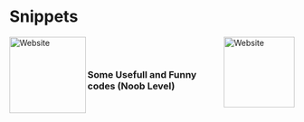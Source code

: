 # Snippets

[<img align="left" alt="Website" width="135px" src="https://www.python.org/static/community_logos/python-logo-inkscape.svg" />][website]
[<img align="right" alt="Website" width="125px" src="https://i.imgur.com/BOgY9ai.png" />][website]

<br />

<br />

### Some Usefull and Funny codes (Noob Level)

[website]: https://visi.tk/professor
